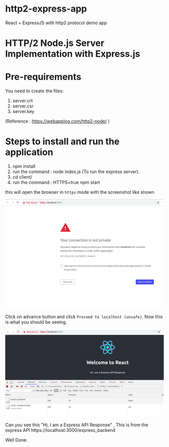 # http2-express-app
React + ExpressJS with http2 protocol demo app


# HTTP/2 Node.js Server Implementation with Express.js

# Pre-requirements

You need to create the files:
1. server.crt
2. server.csr
3. server.key

(Reference : https://webapplog.com/http2-node/ ) 

# Steps to install and run the application
1. npm install 
2. run the command : node index.js (To run the express server).
3. cd client/
4. run the command : HTTPS=true npm start

this will open the browser in `https` mode with the screenshot like shown


![https screen1](https://raw.githubusercontent.com/ravi-mone/http2-express-app/master/https.png)

Click on advance button and click `Proceed to localhost (unsafe)`.
Now this is what you should be seeing.



![https screen2](https://raw.githubusercontent.com/ravi-mone/http2-express-app/master/http2.png)

Can you see this "Hi, I am a Express API Response" , This is from the express API https://localhost:3000/express_backend

Well Done.










